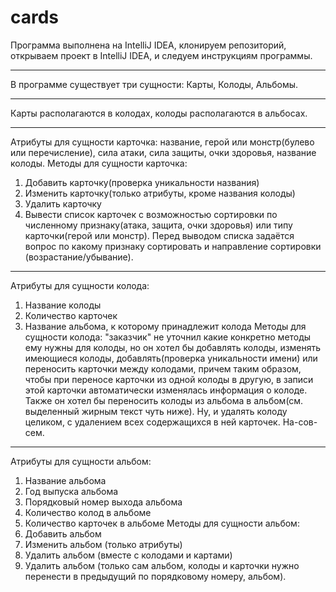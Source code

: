 # cards
Программа выполнена на IntelliJ IDEA, клонируем репозиторий, открываем проект в IntelliJ IDEA, и следуем инструкциям программы.
***
В программе существует три сущности: Карты, Колоды, Альбомы.
***
Карты располагаются в колодах, колоды располагаются в альбосах.
***
Атрибуты для сущности карточка: название, герой или монстр(булево или перечисление), сила атаки, сила защиты, очки здоровья, название колоды.
Методы для сущности карточка:
1. Добавить карточку(проверка уникальности названия)
2. Изменить карточку(только атрибуты, кроме названия колоды)
3. Удалить карточку
4. Вывести список карточек с возможностью сортировки по численному признаку(атака, защита, очки здоровья) или типу карточки(герой или монстр). Перед выводом списка задаётся вопрос по какому признаку сортировать и направление сортировки (возрастание/убывание).
***
Атрибуты для сущности колода:
1. Название колоды
2. Количество карточек
3. Название альбома, к которому принадлежит колода
Методы для сущности колода: "заказчик" не уточнил какие конкретно методы ему нужны для колоды, но он хотел бы добавлять колоды, изменять имеющиеся колоды, добавлять(проверка уникальности имени) или переносить карточки между колодами, причем таким образом, чтобы при переносе карточки из одной колоды в другую, в записи этой карточки автоматически изменялась информация о колоде. Также он хотел бы переносить колоды из альбома в альбом(см. выделенный жирным текст чуть ниже). Ну, и удалять колоду целиком, с удалением всех содержащихся в ней карточек. На-сов-сем. 
***
Атрибуты для сущности альбом:
1. Название альбома
2. Год выпуска альбома
3. Порядковый номер выхода альбома
4. Количество колод в альбоме
5. Количество карточек в альбоме
Методы для сущности альбом:
1. Добавить альбом
2. Изменить альбом (только атрибуты)
3. Удалить альбом (вместе с колодами и картами)
4. Удалить альбом (только сам альбом, колоды и карточки нужно перенести в предыдущий по порядковому номеру, альбом).
